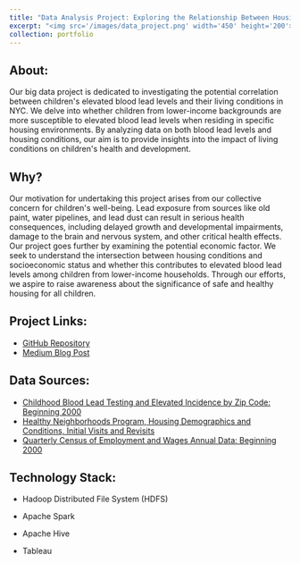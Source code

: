 ```yaml
---
title: "Data Analysis Project: Exploring the Relationship Between Housing Conditions and Lead Exposure in Children across NYC"
excerpt: "<img src='/images/data_project.png' width='450' height='200'>"
collection: portfolio
---
```


## About:

Our big data project is dedicated to investigating the potential correlation between children's elevated blood lead levels and their living conditions in NYC. We delve into whether children from lower-income backgrounds are more susceptible to elevated blood lead levels when residing in specific housing environments. By analyzing data on both blood lead levels and housing conditions, our aim is to provide insights into the impact of living conditions on children's health and development.

## Why?

Our motivation for undertaking this project arises from our collective concern for children's well-being. Lead exposure from sources like old paint, water pipelines, and lead dust can result in serious health consequences, including delayed growth and developmental impairments, damage to the brain and nervous system, and other critical health effects. Our project goes further by examining the potential economic factor. We seek to understand the intersection between housing conditions and socioeconomic status and whether this contributes to elevated blood lead levels among children from lower-income households. Through our efforts, we aspire to raise awareness about the significance of safe and healthy housing for all children.

## Project Links:

- [GitHub Repository](https://github.com/nicoleSosa/Data-Analysis-on-Children-Lead-Exposure-and-Housing-Conditions) 
- [Medium Blog Post](https://medium.com/@nls406/exploring-the-relationship-between-housing-conditions-and-lead-exposure-in-children-a-data-e93d2f0f319c)

## Data Sources: 

- [Childhood Blood Lead Testing and Elevated Incidence by Zip Code: Beginning 2000](https://health.data.ny.gov/Health/Childhood-Blood-Lead-Testing-and-Elevated-Incidenc/d54z-enu8)
- [Healthy Neighborhoods Program, Housing Demographics and Conditions, Initial Visits and Revisits](https://health.data.ny.gov/Health/Healthy-Neighborhoods-Program-Housing-Demographics/jbwf-vnai)
- [Quarterly Census of Employment and Wages Annual Data: Beginning 2000](https://data.ny.gov/Economic-Development/Quarterly-Census-of-Employment-and-Wages-Annual-Da/shc7-xcbw) 

## Technology Stack:

- Hadoop Distributed File System (HDFS) 

- Apache Spark

- Apache Hive

- Tableau

  
